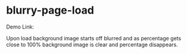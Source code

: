 # blurry-page-load

Demo Link:


Upon load background image starts off blurred and as percentage gets close to 100% background image is clear and percentage disappears.

